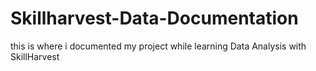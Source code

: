 # Skillharvest-Data-Documentation
this is where i documented my project while learning Data Analysis with SkillHarvest
